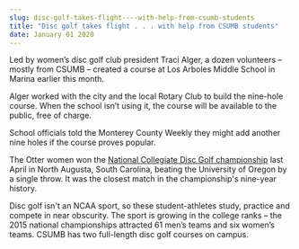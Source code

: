 ```yaml
---
slug: disc-golf-takes-flight----with-help-from-csumb-students
title: "Disc golf takes flight . . . with help from CSUMB students"
date: January 01 2020
---
```


<p>Led by women’s disc golf club president Traci Alger, a dozen volunteers – mostly from CSUMB – created a course at Los Arboles Middle School in Marina earlier this month.</p><p>Alger worked with the city and the local Rotary Club to build the nine&#45;hole course. When the school isn’t using it, the course will be available to the public, free of charge.

School officials told the Monterey County Weekly they might add another nine holes if the course proves popular.

The Otter women won the <a href="https://csumb.edu/discgolf">National Collegiate Disc Golf championship</a> last April in North Augusta, South Carolina, beating the University of Oregon by a single throw. It was the closest match in the championship's nine&#45;year history.

Disc golf isn't an NCAA sport, so these student&#45;athletes study, practice and compete in near obscurity. The sport is growing in the college ranks – the 2015 national championships attracted 61 men’s teams and six women’s teams. CSUMB has two full&#45;length disc golf courses on campus.
</p>
